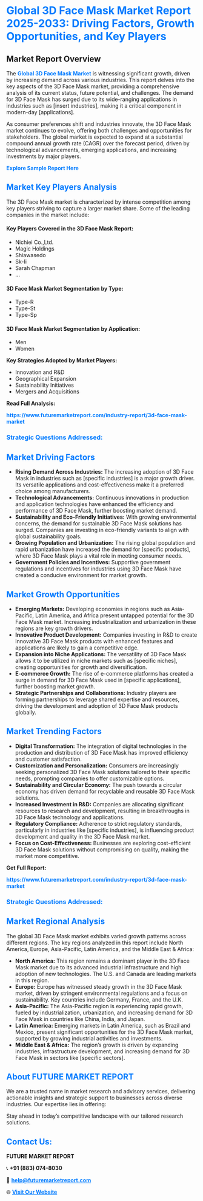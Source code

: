 <h1 style="color: #007BFF;">Global 3D Face Mask Market Report 2025-2033: Driving Factors, Growth Opportunities, and Key Players</h1>

<section id="overview">
<h2>Market Report Overview</h2>
<p>The <a href="https://www.futuremarketreport.com/industry-report/3d-face-mask-market" style="color: #007BFF; text-decoration: none;"><strong>Global 3D Face Mask Market</strong></a> is witnessing significant growth, driven by increasing demand across various industries. This report delves into the key aspects of the 3D Face Mask market, providing a comprehensive analysis of its current status, future potential, and challenges. The demand for 3D Face Mask has surged due to its wide-ranging applications in industries such as [insert industries], making it a critical component in modern-day [applications].</p>
<p>As consumer preferences shift and industries innovate, the 3D Face Mask market continues to evolve, offering both challenges and opportunities for stakeholders. The global market is expected to expand at a substantial compound annual growth rate (CAGR) over the forecast period, driven by technological advancements, emerging applications, and increasing investments by major players.</p>
</section>

<section id="overview">
<p><a href="https://www.futuremarketreport.com/request-sample/reportId=102044" style="color: #007BFF; text-decoration: none;"><strong>Explore Sample Report Here</strong></a></p>
</section>

<section id="key-players">
<h2 style="color: #007BFF;">Market Key Players Analysis</h2>
<p>The 3D Face Mask market is characterized by intense competition among key players striving to capture a larger market share. Some of the leading companies in the market include:</p>
<h4>Key Players Covered in the 3D Face Mask Report:</h4>
<ul><li>Nichiei Co.,Ltd.</li><li>Magic Holdings</li><li>Shiawasedo</li><li>Sk-Ii</li><li>Sarah Chapman</li><li>...</li></ul>
<h4>3D Face Mask Market Segmentation by Type:</h4>
<ul><li>Type-R</li><li>Type-St</li><li>Type-Sp</li></ul>

<h4>3D Face Mask Market Segmentation by Application:</h4>
<ul><li>Men</li><li>Women</li></ul>
<p><strong>Key Strategies Adopted by Market Players:</strong></p>
<ul>
<li>Innovation and R&D</li>
<li>Geographical Expansion</li>
<li>Sustainability Initiatives</li>
<li>Mergers and Acquisitions</li>
</ul>
</section>

<section>
<p><strong>Read Full Analysis: </strong></p><a href="https://www.futuremarketreport.com/industry-report/3d-face-mask-market" style="color: #007BFF; text-decoration: none;"><strong>https://www.futuremarketreport.com/industry-report/3d-face-mask-market</strong></a>
<h3 style="color: #007BFF;">Strategic Questions Addressed:</h3>
</section>

<section id="driving-factors">
<h2 style="color: #007BFF;">Market Driving Factors</h2>
<ul>
<li><strong>Rising Demand Across Industries:</strong> The increasing adoption of 3D Face Mask in industries such as [specific industries] is a major growth driver. Its versatile applications and cost-effectiveness make it a preferred choice among manufacturers.</li>
<li><strong>Technological Advancements:</strong> Continuous innovations in production and application technologies have enhanced the efficiency and performance of 3D Face Mask, further boosting market demand.</li>
<li><strong>Sustainability and Eco-Friendly Initiatives:</strong> With growing environmental concerns, the demand for sustainable 3D Face Mask solutions has surged. Companies are investing in eco-friendly variants to align with global sustainability goals.</li>
<li><strong>Growing Population and Urbanization:</strong> The rising global population and rapid urbanization have increased the demand for [specific products], where 3D Face Mask plays a vital role in meeting consumer needs.</li>
<li><strong>Government Policies and Incentives:</strong> Supportive government regulations and incentives for industries using 3D Face Mask have created a conducive environment for market growth.</li>
</ul>
</section>

<section id="growth-opportunities">
<h2 style="color: #007BFF;">Market Growth Opportunities</h2>
<ul>
<li><strong>Emerging Markets:</strong> Developing economies in regions such as Asia-Pacific, Latin America, and Africa present untapped potential for the 3D Face Mask market. Increasing industrialization and urbanization in these regions are key growth drivers.</li>
<li><strong>Innovative Product Development:</strong> Companies investing in R&D to create innovative 3D Face Mask products with enhanced features and applications are likely to gain a competitive edge.</li>
<li><strong>Expansion into Niche Applications:</strong> The versatility of 3D Face Mask allows it to be utilized in niche markets such as [specific niches], creating opportunities for growth and diversification.</li>
<li><strong>E-commerce Growth:</strong> The rise of e-commerce platforms has created a surge in demand for 3D Face Mask used in [specific applications], further boosting market growth.</li>
<li><strong>Strategic Partnerships and Collaborations:</strong> Industry players are forming partnerships to leverage shared expertise and resources, driving the development and adoption of 3D Face Mask products globally.</li>
</ul>
</section>

<section id="trending-factors">
<h2 style="color: #007BFF;">Market Trending Factors</h2>
<ul>
<li><strong>Digital Transformation:</strong> The integration of digital technologies in the production and distribution of 3D Face Mask has improved efficiency and customer satisfaction.</li>
<li><strong>Customization and Personalization:</strong> Consumers are increasingly seeking personalized 3D Face Mask solutions tailored to their specific needs, prompting companies to offer customizable options.</li>
<li><strong>Sustainability and Circular Economy:</strong> The push towards a circular economy has driven demand for recyclable and reusable 3D Face Mask solutions.</li>
<li><strong>Increased Investment in R&D:</strong> Companies are allocating significant resources to research and development, resulting in breakthroughs in 3D Face Mask technology and applications.</li>
<li><strong>Regulatory Compliance:</strong> Adherence to strict regulatory standards, particularly in industries like [specific industries], is influencing product development and quality in the 3D Face Mask market.</li>
<li><strong>Focus on Cost-Effectiveness:</strong> Businesses are exploring cost-efficient 3D Face Mask solutions without compromising on quality, making the market more competitive.</li>
</ul>
</section>

<section>
<p><strong>Get Full Report: </strong></p><a href="https://www.futuremarketreport.com/industry-report/3d-face-mask-market" style="color: #007BFF; text-decoration: none;"><strong>https://www.futuremarketreport.com/industry-report/3d-face-mask-market</strong></a>
<h3 style="color: #007BFF;">Strategic Questions Addressed:</h3>
</section>


<section id="regional-analysis">
<h2 style="color: #007BFF;">Market Regional Analysis</h2>
<p>The global 3D Face Mask market exhibits varied growth patterns across different regions. The key regions analyzed in this report include North America, Europe, Asia-Pacific, Latin America, and the Middle East & Africa:</p>
<ul>
<li><strong>North America:</strong> This region remains a dominant player in the 3D Face Mask market due to its advanced industrial infrastructure and high adoption of new technologies. The U.S. and Canada are leading markets in this region.</li>
<li><strong>Europe:</strong> Europe has witnessed steady growth in the 3D Face Mask market, driven by stringent environmental regulations and a focus on sustainability. Key countries include Germany, France, and the U.K.</li>
<li><strong>Asia-Pacific:</strong> The Asia-Pacific region is experiencing rapid growth, fueled by industrialization, urbanization, and increasing demand for 3D Face Mask in countries like China, India, and Japan.</li>
<li><strong>Latin America:</strong> Emerging markets in Latin America, such as Brazil and Mexico, present significant opportunities for the 3D Face Mask market, supported by growing industrial activities and investments.</li>
<li><strong>Middle East & Africa:</strong> The region’s growth is driven by expanding industries, infrastructure development, and increasing demand for 3D Face Mask in sectors like [specific sectors].</li>
</ul>
</section>

<footer>
<h2 style="color: #007BFF;">About FUTURE MARKET REPORT</h2>
<p>We are a trusted name in market research and advisory services, delivering actionable insights and strategic support to businesses across diverse industries. Our expertise lies in offering:</p>

<p>Stay ahead in today’s competitive landscape with our tailored research solutions.</p>

<h2 style="color: #007BFF;">Contact Us:</h2>
<p><strong>FUTURE MARKET REPORT</strong></p>
<p>📞 <strong>+91 (883) 074-8030</strong></p>
<p>📧 <strong><a href="mailto:help@futuremarketreport.com" style="color: #007BFF;">help@futuremarketreport.com</a></strong></p>
<p>🌐 <strong><a href="https://www.futuremarketreport.com/" style="color: #007BFF;">Visit Our Website</a></strong></p>
</footer>